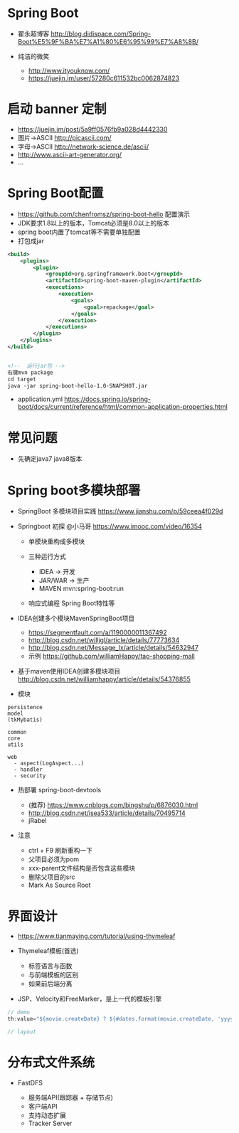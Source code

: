 # Spring Boot

- 翟永超博客 <http://blog.didispace.com/Spring-Boot%E5%9F%BA%E7%A1%80%E6%95%99%E7%A8%8B/>
- 纯洁的微笑

  - <http://www.ityouknow.com/>
  - <https://juejin.im/user/57280c611532bc0062874823>

# 启动 banner 定制 

  - <https://juejin.im/post/5a9ff0576fb9a028d4442330>
  - 图片->ASCII http://picascii.com/
  - 字母->ASCII http://network-science.de/ascii/
  - http://www.ascii-art-generator.org/
  - ...

# Spring Boot配置

- <https://github.com/chenfromsz/spring-boot-hello> 配置演示
- JDK要求1.8以上的版本，Tomcat必须是8.0以上的版本
- spring boot内置了tomcat等不需要单独配置
- 打包成jar

```xml
<build>
    <plugins>
        <plugin>
            <groupId>org.springframework.boot</groupId>
            <artifactId>spring-boot-maven-plugin</artifactId>
            <executions>
                <execution>
                    <goals>
                        <goal>repackage</goal>
                    </goals>
                </execution>
            </executions>
        </plugin>
    </plugins>
</build>


<!--  运行jar包 -->
右键mvn package
cd target
java -jar spring-boot-hello-1.0-SNAPSHOT.jar
```

- application.yml <https://docs.spring.io/spring-boot/docs/current/reference/html/common-application-properties.html>


# 常见问题

- 先确定java7 java8版本

# Spring boot多模块部署

- SpringBoot 多模块项目实践 <https://www.jianshu.com/p/59ceea4f029d>
- Springboot 初探 @小马哥 <https://www.imooc.com/video/16354>

  - 单模块重构成多模块
  - 三种运行方式

    - IDEA -> 开发
    - JAR/WAR -> 生产
    - MAVEN mvn:spring-boot:run

  - 响应式编程 Spring Boot特性等

- IDEA创建多个模块MavenSpringBoot项目

  - <https://segmentfault.com/a/1190000011367492>
  - <http://blog.csdn.net/willjgl/article/details/77773634>
  - <http://blog.csdn.net/Message_lx/article/details/54632947>
  - 示例 <https://github.com/williamHappy/tao-shopping-mall>

- 基于maven使用IDEA创建多模块项目 <http://blog.csdn.net/williamhappy/article/details/54376855>

- 模块

```shell
persistence
model
(tkMybatis)

common
core
utils

web
  - aspect(LogAspect...)
  - handler
  - security
```

- 热部署 spring-boot-devtools

  - (推荐) <https://www.cnblogs.com/bingshu/p/6876030.html>
  - <http://blog.csdn.net/isea533/article/details/70495714>
  - jRabel  

- 注意
  - ctrl + F9 刷新重构一下
  - 父项目必须为pom
  - xxx-parent文件结构是否包含这些模块
  - 删除父项目的src
  - Mark As Source Root

# 界面设计

- <https://www.tianmaying.com/tutorial/using-thymeleaf>
- Thymeleaf模板(首选)

  - 标签语言与函数
  - 与前端模板的区别
  - 如果前后端分离

- JSP、Velocity和FreeMarker，是上一代的模板引擎

```java
// demo
th:value="${movie.createDate} ? ${#dates.format(movie.createDate, 'yyyy-MM-dd')} : ''"

// layout
```

# 分布式文件系统

- FastDFS

  - 服务端API(跟踪器 + 存储节点)
  - 客户端API
  - 支持动态扩展
  - Tracker Server
